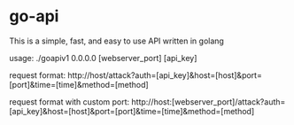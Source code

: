 # go-api
This is a simple, fast, and easy to use API written in golang

usage: ./goapiv1 0.0.0.0 [webserver_port] [api_key]

request format: http://host/attack?auth=[api_key]&host=[host]&port=[port]&time=[time]&method=[method]

request format with custom port: http://host:[webserver_port]/attack?auth=[api_key]&host=[host]&port=[port]&time=[time]&method=[method]
